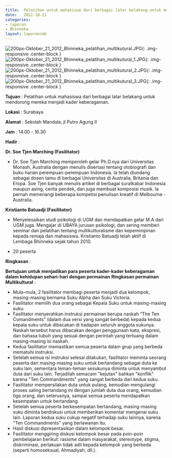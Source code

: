 ```yaml
---	
title: 	Pelatihan untuk mahasiswa dari berbagai latar belakang untuk mendorong mereka menjadi kader keberagaman.
date: 	2012-10-21
categories:	
- laporan	
- Bhinneka	
layout: laporancmb	
---	
```

	
![200px-Oktober_21_2012_Bhinneka_pelatihan_multikutural.JPG](/uploads/200px-Oktober_21_2012_Bhinneka_pelatihan_multikutural.JPG){: .img-responsive .center-block }	
![200px-Oktober_21_2012_Bhinneka_pelatihan_multikutural_1.JPG](/uploads/200px-Oktober_21_2012_Bhinneka_pelatihan_multikutural_1.JPG){: .img-responsive .center-block }
![200px-Oktober_21_2012_Bhinneka_pelatihan_multikutural_2.JPG](/uploads/200px-Oktober_21_2012_Bhinneka_pelatihan_multikutural_2.JPG){: .img-responsive .center-block }
![200px-Oktober_21_2012_Bhinneka_pelatihan_multikutural_3.JPG](/uploads/200px-Oktober_21_2012_Bhinneka_pelatihan_multikutural_3.JPG){: .img-responsive .center-block }
	
**Tujuan** :	Pelatihan untuk mahasiswa dari berbagai latar belakang untuk mendorong mereka menjadi kader keberagaman.
	
**Lokasi** :	Surabaya
	
**Alamat** : 	Sekolah Mandala, jl Putro Agung II
	
**Jam** :	14.00 - 16.30
	
**Hadir** :	

**Dr. Soe Tjen Marching (Fasilitator)**
*	Dr. Soe Tjen Marching memperoleh gelar Ph.D.nya dari Universitas Monash, Australia dengan menulis disertasi tentang otobiografi dan buku harian perempuan-perempuan Indonesia. Ia telah diundang sebagai dosen tamu di berbagai Universitas di Australia, Britania dan Eropa. Soe Tjen banyak menulis artikel di berbagai suratkabar Indonesia maupun asing, cerita pendek, dan juga membuat komposisi musik. Ia pernah memenangi beberapa kompetisi penulisan kreatif di Melbourne - Australia.

**Kristianto Batuadji (Fasilitator)**
*	Menyelesaikan studi psikologi di UGM dan mendapatkan gelar M.A dari UGM juga. Mengajar di UBAYA jurusan psikologi, dan sering memberi seminar dan pelatihan tentang multikulturalisme dan kepemimpinan kepada remaja dan mahasiswa. Kristianto Batuadji telah aktif di Lembaga Bhinneka sejak tahun 2010.

*	20 peserta

**Ringkasan** :	

**Bertujuan untuk menjadikan para peserta kader-kader keberagaman dalam kehidupan sehari-hari dengan permainan**
**Ringkasan permainan Multikultural** :
*	Mula-mula, 2 fasilitator membagi peserta menjadi dua kelompok, masing-masing bernama Suku Alpha dan Suku Victoria.
*	Fasilitator memilih dua orang sebagai Kepala Suku untuk masing-masing suku.
*	Fasilitator menyerahkan instruksi permainan berupa naskah “The Ten Comandments” (dalam dua versi yang sangat berbeda) kepada kedua kepala suku untuk dibacakan di hadapan seluruh anggota sukunya. Naskah tersebut harus dibacakan dengan penggunaan kata, ekspresi, dan bahasa tubuh yang sesuai dengan perintah yang tertuang dalam masing-masing isi naskah.
*	Kedua fasilitator memastikan semua peserta dalam grup yang berbeda mematuhi instruksi.
*	Setelah semua isi instruksi selesai dilakukan, fasilitator meminta seorang peserta dari masing-masing suku untuk bertandang sebagai duta ke suku lain, sementara teman-teman sesukunya diminta untuk menyambut duta dari suku lain. Terjadilah semacam "kejutan" bahkan "konflik" karena "Ten Commandments" yang sangat berbeda dari kedua suku.
*	Fasilitator mempersilakan duta untuk pulang, kemudian mengulangi proses saling bertandang ini dengan jumlah duta dua orang, kemudian tiga orang, dan seterusnya, sampai semua peserta mendapatkan kesempatan untuk bertandang.
*	Setelah semua peserta berkesempatan bertandang, masing-masing suku diminta berdiskusi untuk memberikan komentar mengenai suku lain. Laporan kedua suku cukup negatif terhadap suku lainnya, karena "Ten Commandments" yang berlawanan itu.
*	Hasil diskusi dipresentasikan dalam kelompok besar.
*	Fasilitator menggiring diskusi kelompok besar pada poin-poin pembelajaran berikut: rasisme dalam masyarakat, stereotype, stigma, diskriminasi, perlakuan tidak adil kepada kelompok yang berbeda (seperti homoseksual, Ahmadiyah, dll.).
